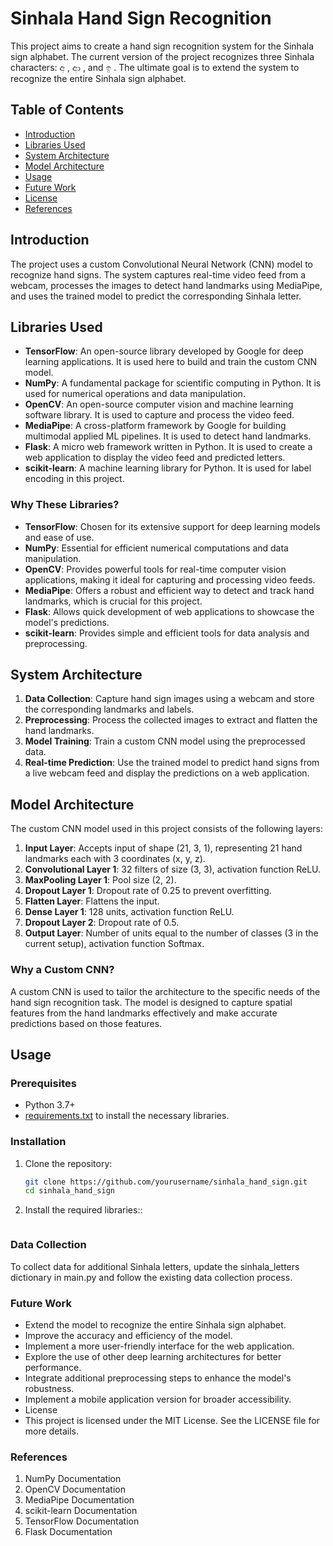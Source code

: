 # Sinhala Hand Sign Recognition

This project aims to create a hand sign recognition system for the Sinhala sign alphabet. The current version of the project recognizes three Sinhala characters: අ , ආ , and ඉ . The ultimate goal is to extend the system to recognize the entire Sinhala sign alphabet.

## Table of Contents

- [Introduction](#introduction)
- [Libraries Used](#libraries-used)
- [System Architecture](#system-architecture)
- [Model Architecture](#model-architecture)
- [Usage](#usage)
- [Future Work](#future-work)
- [License](#license)
- [References](#references)

## Introduction

The project uses a custom Convolutional Neural Network (CNN) model to recognize hand signs. The system captures real-time video feed from a webcam, processes the images to detect hand landmarks using MediaPipe, and uses the trained model to predict the corresponding Sinhala letter.

## Libraries Used

- **TensorFlow**: An open-source library developed by Google for deep learning applications. It is used here to build and train the custom CNN model.
- **NumPy**: A fundamental package for scientific computing in Python. It is used for numerical operations and data manipulation.
- **OpenCV**: An open-source computer vision and machine learning software library. It is used to capture and process the video feed.
- **MediaPipe**: A cross-platform framework by Google for building multimodal applied ML pipelines. It is used to detect hand landmarks.
- **Flask**: A micro web framework written in Python. It is used to create a web application to display the video feed and predicted letters.
- **scikit-learn**: A machine learning library for Python. It is used for label encoding in this project.

### Why These Libraries?

- **TensorFlow**: Chosen for its extensive support for deep learning models and ease of use.
- **NumPy**: Essential for efficient numerical computations and data manipulation.
- **OpenCV**: Provides powerful tools for real-time computer vision applications, making it ideal for capturing and processing video feeds.
- **MediaPipe**: Offers a robust and efficient way to detect and track hand landmarks, which is crucial for this project.
- **Flask**: Allows quick development of web applications to showcase the model's predictions.
- **scikit-learn**: Provides simple and efficient tools for data analysis and preprocessing.

## System Architecture

1. **Data Collection**: Capture hand sign images using a webcam and store the corresponding landmarks and labels.
2. **Preprocessing**: Process the collected images to extract and flatten the hand landmarks.
3. **Model Training**: Train a custom CNN model using the preprocessed data.
4. **Real-time Prediction**: Use the trained model to predict hand signs from a live webcam feed and display the predictions on a web application.

## Model Architecture

The custom CNN model used in this project consists of the following layers:

1. **Input Layer**: Accepts input of shape (21, 3, 1), representing 21 hand landmarks each with 3 coordinates (x, y, z).
2. **Convolutional Layer 1**: 32 filters of size (3, 3), activation function ReLU.
3. **MaxPooling Layer 1**: Pool size (2, 2).
4. **Dropout Layer 1**: Dropout rate of 0.25 to prevent overfitting.
5. **Flatten Layer**: Flattens the input.
6. **Dense Layer 1**: 128 units, activation function ReLU.
7. **Dropout Layer 2**: Dropout rate of 0.5.
8. **Output Layer**: Number of units equal to the number of classes (3 in the current setup), activation function Softmax.

### Why a Custom CNN?

A custom CNN is used to tailor the architecture to the specific needs of the hand sign recognition task. The model is designed to capture spatial features from the hand landmarks effectively and make accurate predictions based on those features.

## Usage

### Prerequisites

- Python 3.7+
- [requirements.txt](requirements.txt) to install the necessary libraries.

### Installation

1. Clone the repository:

   ```bash
   git clone https://github.com/yourusername/sinhala_hand_sign.git
   cd sinhala_hand_sign
   ```

2. Install the required libraries::

   ```pip install -r requirements.txt

   ```

### Data Collection

To collect data for additional Sinhala letters, update the sinhala_letters dictionary in main.py and follow the existing data collection process.

### Future Work

- Extend the model to recognize the entire Sinhala sign alphabet.
- Improve the accuracy and efficiency of the model.
- Implement a more user-friendly interface for the web application.
- Explore the use of other deep learning architectures for better performance.
- Integrate additional preprocessing steps to enhance the model's robustness.
- Implement a mobile application version for broader accessibility.
- License
- This project is licensed under the MIT License. See the LICENSE file for more details.

### References

1. NumPy Documentation
2. OpenCV Documentation
3. MediaPipe Documentation
4. scikit-learn Documentation
5. TensorFlow Documentation
6. Flask Documentation
